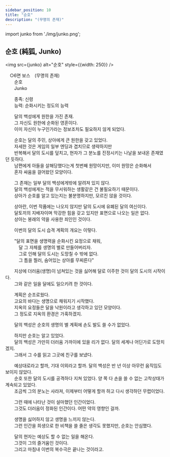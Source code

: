 ```yaml
---
sidebar_position: 10
title: "순호"
description: "(무명의 존재)"
---
```


import junko from './img/junko.png';

## 순호 (純狐, Junko)

<img src={junko} alt="순호" style={{width: 250}} />

　○6면 보스　(무명의 존재)  
　　순호  
　　Junko  

　　종족: 신령  
　　능력: 순화시키는 정도의 능력  

　　달의 백성에게 원한을 가진 존재.  
　　그 자신도 원한에 순화된 영혼이다.  
　　이미 자신이 누구인가라는 정보조차도 필요하지 않게 되었다.  

　　순호는 달의 주민, 상아에게 큰 원한을 갖고 있었다.  
　　자세한 것은 게임의 일부 엔딩과 겹치므로 생략하지만  
　　반복해서 달의 도시를 덮치고, 현자가 그 분노를 진정시키는 나날을 보내온 존재였던 듯하다.  
　　남편에게 아들을 살해당했다는게 첫번째 원망이지만, 이미 원망은 순화해서  
　　혼자 싸움을 걸어왔던 모양이다.  

　　그 존재는 일부 달의 백성에게밖에 알려져 있지 않다.  
　　달의 백성에게는 적을 무서워하는 생활같은 건 불필요하기 때문이다.  
　　상아가 순호를 알고 있는지는 불분명하지만, 모르진 않을 것이다.  

　　상아란, 이번 작품에는 나오지 않지만 달의 도시에 유폐된 달의 여신이다.  
　　달토끼의 지배자이며 막강한 힘을 갖고 있지만 표면으로 나오는 일은 없다.  
　　상아는 봉래의 약을 사용한 죄인인 것이다.  

　　이번의 달의 도시 습격 계획의 개요는 이렇다.  

　　"달의 표면을 생명력을 순화시킨 요정으로 채워,  
　　　달 그 자체를 생명의 별로 만들어버리자.  
　　　그로 인해 달의 도시는 도망칠 수 밖에 없다.  
　　　그 틈을 찔러, 숨어있는 상아를 무찌른다"  

　　지상에 더러움(생명)이 넘쳐있는 것을 싫어해 달로 이주한 것이 달의 도시의 시작이다.  
　　그와 같은 일을 달에도 일으키려 한 것이다.  

　　계획은 순조로웠다.  
　　고요의 바다는 생명으로 채워지기 시작했다.  
　　지옥의 요정들은 달을 낙원이라고 생각하고 있던 모양이다.  
　　그 정도로 지옥의 환경은 가혹하겠지.  

　　달의 백성은 순호의 생명의 별 계획에 손도 발도 쓸 수가 없었다.  

　　하지만 순호는 알고 있었다.  
　　달의 백성은 가만히 더러움 가까이에 있을 리가 없다. 달의 세계나 어딘가로 도망치겠지.  
　　그래서 그 수를 읽고 그곳에 친구를 보냈다.  

　　예상대로라고 할까, 기대 이외라고 할까. 달의 백성은 반 년 이상 아무런 움직임도 보이지 않았다.  
　　순호 또한 달의 도시를 공격하다 지쳐 있었다. 양 쪽 다 손을 쓸 수 없는 고착상태가 계속되고 있었다.  
　　조금씩 그의 분노는 사라져, 이제부터 어떻게 할까 하고 다시 생각하던 무렵이었다.  

　　그런 때에 나타난 것이 설마했던 인간이었다.  
　　그것도 더러움이 정화된 인간이다. 어떤 약의 영향인 걸까.  

　　생명을 싫어하지 않고 생명을 느끼지 않는다.  
　　그런 인간을 희생으로 한 비책을 쓸 줄은 생각도 못했지만, 순호는 안심했다.  

　　달의 현자는 예상도 할 수 없는 일을 해온다.  
　　그것이 그의 즐거움인 것이다.  
　　그리고 마침내 이번의 복수극은 끝나는 것이라고.  

